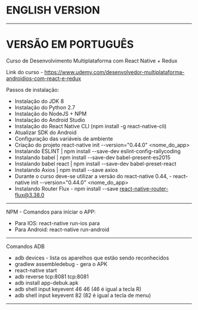 # ENGLISH VERSION

---------------------------------------------------------------------------------

# VERSÃO EM PORTUGUÊS

Curso de Desenvolvimento Multiplataforma com React Native + Redux

Link do curso - https://www.udemy.com/desenvolvedor-multiplataforma-androidios-com-react-e-redux

Passos de instalação:
- Instalação do JDK 8
- Instalação do Python 2.7
- Instalação do NodeJS + NPM
- Instalação do Android Studio
- Instalação do React Native CLI (npm install -g react-native-cli)
- Atualizar SDK do Android
- Configuração das variáveis de ambiente
- Criação do projeto react-native init --version="0.44.0" <nome_do_app>
- Instalando ESLINT | npm install --save-dev eslint-config-rallycoding
- Instalando babel | npm install --save-dev babel-present-es2015
- Instalando babel react | npm install --save-dev babel-preset-react
- Instalando Axios | npm install --save axios
- Durante o curso deve-se utilizar a versão do react-native 0.44, - react-native init --version="0.44.0" <nome_do_app> 
- Instalando Router Flux - npm install --save react-native-router-flux@3.38.0

---------------------------------------------------------------------------------
NPM - Comandos para iniciar o APP:
- Para IOS: react-native run-ios para 
- Para Android: react-native run-android
  
---------------------------------------------------------------------------------
Comandos ADB
- adb devices - lista os aparelhos que estão sendo reconhecidos
- gradlew assembledebug - gera o APK 
- react-native start
- adb reverse tcp:8081 tcp:8081
- adb install app-debuk.apk 
- adb shell input keyevent 46 46 (46 é igual a tecla R)
- adb shell input keyevent 82 (82 é igual a tecla de menu)

---------------------------------------------------------------------------------